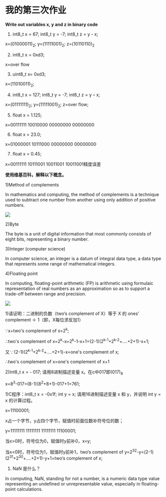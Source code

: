 # 我的第三次作业

**Write out variables x, y and z in binary code**

1) int8_t x = 67; int8_t y = -7; int8_t z = y - x;

x=(01000011)<sub>2</sub>; y=(11111001)<sub>2</sub>; z=(10110110)<sub>2</sub>

2) int8_t x = 0xd3;

x=over flow

3) uint8_t x= 0xd3;

x=(11010011)<sub>2</sub>;

4) int8_t x = 127; int8_t y = -7; int8_t z = y – x;

x=(01111111)<sub>2</sub>; y=(11111001)<sub>2</sub>; z=over flow;

5) float x = 1.125; 

x=00111111 10010000 00000000 00000000

6) float x = 23.0;

x=01000001 10111000 00000000 00000000

7) float x = 0.45;

x=00111111 10111001 10011001 10011001精度误差

**使用维基百科，解释以下概念。**

1)Method of complements

In mathematics and computing, the method of complements is a technique used to subtract one number from another using only addition of positive numbers.

![](https://upload.wikimedia.org/wikipedia/commons/thumb/2/26/Complement_numbering_gnangarra.JPG/220px-Complement_numbering_gnangarra.JPG)

2)Byte

The byte is a unit of digital information that most commonly consists of eight bits, representing a binary number.

3)Integer (computer science)

In computer science, an integer is a datum of integral data type, a data type that represents some range of mathematical integers.

4)Floating point

In computing, floating-point arithmetic (FP) is arithmetic using formulaic representation of real numbers as an approximation so as to support a trade-off between range and precision.

![](https://upload.wikimedia.org/wikipedia/commons/thumb/4/4c/Z3_Deutsches_Museum.JPG/200px-Z3_Deutsches_Museum.JPG)

1)请证明：二进制的负数（two‘s complement of X）等于 X 的 ones’
complement ＋ 1（即，X每位求反加1）

∵x+two's complement of x=2<sup>k</sup>;

∴two's complement of x=2<sup>k</sup>-x=2<sup>k</sup>-1-x+1=(2-1)(2<sup>k-1</sup>+2<sup>k-2</sup>+....+2+1)-x+1;

又∵(2-1)(2<sup>k-1</sup>+2<sup>k-2</sup>+....+2+1)-x=one's complement of x;

∴two's complement of x=one's complement of x+1

2)Int8_t x = - 017; 请用8进制描述变量 x。在c中017即(017)<sub>8</sub>

x=8<sup>3</sup>-017=(8-1)(8<sup>2</sup>+8+1)-017+1=761;

1)C程序：int8_t x = -0x1f; int y = x; 请用16进制描述变量 x 和 y，并说明 int
y = x 的计算过程。

x=11100001;

x占一个字节，y占四个字节，赋值时前面位数补符号位的数；

y=11111111 11111111 11111111 11100001;

当x>0时，符号位为0，赋值时y前补0，x=y;

当x<0时，符号位为1，赋值时y前补1，two‘s complement of y=2<sup>32</sup>-y=(2-1)(2<sup>31</sup>+2<sup>30</sup>+....+2+1)-y+1=two‘s complement of x;

1) NaN 是什么？

In computing, NaN, standing for not a number, is a numeric data type value representing an undefined or unrepresentable value, especially in floating-point calculations.